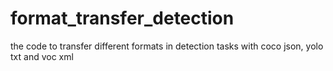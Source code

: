 # format_transfer_detection
the code to transfer different formats in detection tasks with coco json, yolo txt and voc xml
